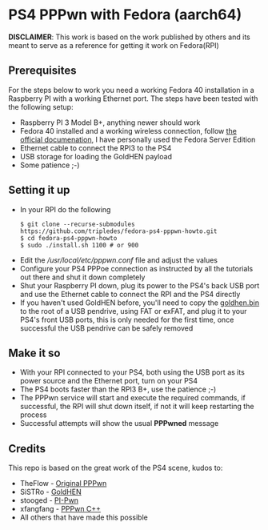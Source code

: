 # PS4 PPPwn with Fedora (aarch64)

**DISCLAIMER**: This work is based on the work published by others and its meant to serve as a reference for getting it work on Fedora(RPI)

## Prerequisites

For the steps below to work you need a working Fedora 40 installation in a Raspberry PI with a working Ethernet port. The steps have been tested with the following setup:

- Raspberry PI 3 Model B+, anything newer should work
- Fedora 40 installed and a working wireless connection, follow [the official documenation](https://docs.fedoraproject.org/en-US/quick-docs/raspberry-pi/), I have personally used the Fedora Server Edition
- Ethernet cable to connect the RPI3 to the PS4
- USB storage for loading the GoldHEN payload
- Some patience ;-)

## Setting it up

- In your RPI do the following
  ```shell
  $ git clone --recurse-submodules https://github.com/tripledes/fedora-ps4-pppwn-howto.git
  $ cd fedora-ps4-pppwn-howto
  $ sudo ./install.sh 1100 # or 900
  ```
- Edit the _/usr/local/etc/pppwn.conf_ file and adjust the values
- Configure your PS4 PPPoe connection as instructed by all the tutorials out there and shut it down completely
- Shut your Raspberry PI down, plug its power to the PS4's back USB port and use the Ethernet cable to connect the RPI and the PS4 directly
- If you haven't used GoldHEN before, you'll need to copy the [goldhen.bin](payloads/goldhen.bin) to the root of a USB pendrive, using FAT or exFAT, and plug it to your PS4's front USB ports, this is only needed for the first time, once successful the USB pendrive can be safely removed

## Make it so

- With your RPI connected to your PS4, both using the USB port as its power source and the Ethernet port, turn on your PS4
- The PS4 boots faster than the RPI3 B+, use the patience ;-)
- The PPPwn service will start and execute the required commands, if successful, the RPI will shut down itself, if not it will keep restarting the process
- Successful attempts will show the usual **PPPwned** message

## Credits

This repo is based on the great work of the PS4 scene, kudos to:

- TheFlow - [Original PPPwn](https://github.com/TheOfficialFloW/PPPwn)
- SiSTRo - [GoldHEN](https://github.com/GoldHEN/GoldHEN)
- stooged - [PI-Pwn](https://github.com/stooged/PI-Pwn)
- xfangfang - [PPPwn C++](https://github.com/xfangfang/PPPwn_cpp)
- All others that have made this possible
